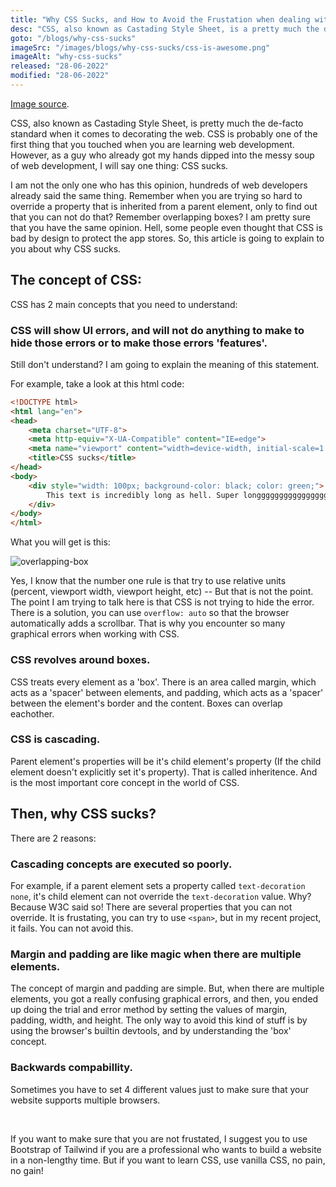 ```yaml
---
title: "Why CSS Sucks, and How to Avoid the Frustation when dealing with CSS."
desc: "CSS, also known as Castading Style Sheet, is a pretty much the de-facto standard when it comes to decorating the web. CSS is probably one of the first thing that you touched when you are learning web development. However, as a guy who already got my hands dipped into the messy soup of web development, I will say one thing: CSS sucks. Here's why."
goto: "/blogs/why-css-sucks"
imageSrc: "/images/blogs/why-css-sucks/css-is-awesome.png"
imageAlt: "why-css-sucks"
released: "28-06-2022"
modified: "28-06-2022"
---
```


[Image source](https://dev.to/vicainelli/css-is-awesome-3dca).

CSS, also known as Castading Style Sheet, is pretty much the de-facto standard when it comes to decorating the web. CSS is probably one of the first thing that you touched when you are learning web development. However, as a guy who already got my hands dipped into the messy soup of web development, I will say one thing: CSS sucks.

I am not the only one who has this opinion, hundreds of web developers already said the same thing. Remember when you are trying so hard to override a property that is inherited from a parent element, only to find out that you can not do that? Remember overlapping boxes? I am pretty sure that you have the same opinion. Hell, some people even thought that CSS is bad by design to protect the app stores. So, this article is going to explain to you about why CSS sucks.

## The concept of CSS:

CSS has 2 main concepts that you need to understand:

### CSS will show UI errors, and will not do anything to make to hide those errors or to make those errors 'features'. 

Still don't understand? I am going to explain the meaning of this statement.

For example, take a look at this html code:

```html
<!DOCTYPE html>
<html lang="en">
<head>
    <meta charset="UTF-8">
    <meta http-equiv="X-UA-Compatible" content="IE=edge">
    <meta name="viewport" content="width=device-width, initial-scale=1.0">
    <title>CSS sucks</title>
</head>
<body>
    <div style="width: 100px; background-color: black; color: green;">
        This text is incredibly long as hell. Super longggggggggggggggggggggggg.
    </div>
</body>
</html>
```

What you will get is this:

![overlapping-box](/images/blogs/why-css-sucks/demo-1.png)

Yes, I know that the number one rule is that try to use relative units (percent, viewport width, viewport height, etc) -- But that is not the point. The point I am trying to talk here is that CSS is not trying to hide the error. There is a solution, you can use ```overflow: auto``` so that the browser automatically adds a scrollbar. That is why you encounter so many graphical errors when working with CSS.

### CSS revolves around boxes.

CSS treats every element as a 'box'. There is an area called margin, which acts as a 'spacer' between elements, and padding, which acts as a 'spacer' between the element's border and the content. Boxes can overlap eachother.

### CSS is cascading.

Parent element's properties will be it's child element's property (If the child element doesn't explicitly set it's property). That is called inheritence. And is the most important core concept in the world of CSS.

## Then, why CSS sucks?

There are 2 reasons:

### Cascading concepts are executed so poorly.

For example, if a parent element sets a property called ```text-decoration``` ```none```, it's child element can not override the ```text-decoration``` value. Why? Because W3C said so! There are several properties that you can not override. It is frustating, you can try to use ```<span>```, but in my recent project, it fails. You can not avoid this.

### Margin and padding are like magic when there are multiple elements.

The concept of margin and padding are simple. But, when there are multiple elements, you got a really confusing graphical errors, and then, you ended up doing the trial and error method by setting the values of margin, padding, width, and height. The only way to avoid this kind of stuff is by using the browser's builtin devtools, and by understanding the 'box' concept.

### Backwards compabillity.

Sometimes you have to set 4 different values just to make sure that your website supports multiple browsers.

<br>

If you want to make sure that you are not frustated, I suggest you to use Bootstrap of Tailwind if you are a professional who wants to build a website in a non-lengthy time. But if you want to learn CSS, use vanilla CSS, no pain, no gain!